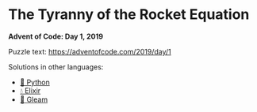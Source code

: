 # The Tyranny of the Rocket Equation

**Advent of Code: Day 1, 2019**

Puzzle text: <https://adventofcode.com/2019/day/1>

Solutions in other languages:

- [🐍 Python](../../../python/2019/01_the_tyranny_of_the_rocket_equation/README.md)
- [💧 Elixir](../../../elixir/lib/2019/01_the_tyranny_of_the_rocket_equation/README.md)
- [🌠 Gleam](../../../gleam/aoc/src/aoc_2019/README_day_1.md)
